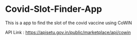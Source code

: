 # Covid-Slot-Finder-App
This is a app to find the slot of the covid vaccine using CoWIN


API Link : https://apisetu.gov.in/public/marketplace/api/cowin
